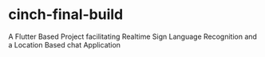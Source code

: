 # cinch-final-build
A Flutter Based Project facilitating Realtime Sign Language Recognition and a Location Based chat Application
